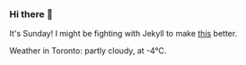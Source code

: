 ### Hi there :wave:

It's Sunday! I might be fighting with Jekyll to make [this](https://swissclubto.github.io) better.

Weather in Toronto: partly cloudy, at -4°C.
